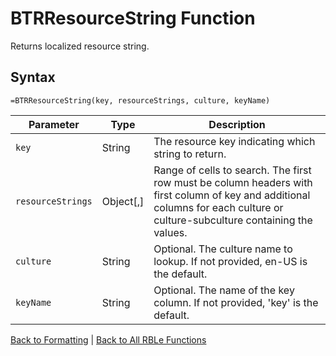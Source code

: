 # BTRResourceString Function

Returns localized resource string.

## Syntax

```excel
=BTRResourceString(key, resourceStrings, culture, keyName)
```

Parameter | Type | Description
---|---|---
`key` | String | The resource key indicating which string to return.
`resourceStrings` | Object[,] | Range of cells to search.  The first row must be column headers with first column of key and additional columns for each culture or culture-subculture containing the values.
`culture` | String | Optional. The culture name to lookup.  If not provided, en-US is the default.
`keyName` | String | Optional. The name of the key column.  If not provided, 'key' is the default.

[Back to Formatting](RBLeFormatting.md) | [Back to All RBLe Functions](RBLe.md#function-documentation)